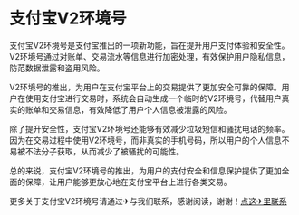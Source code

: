 # 支付宝V2环境号

支付宝V2环境号是支付宝推出的一项新功能，旨在提升用户支付体验和安全性。V2环境号通过对账单、交易流水等信息进行加密处理，有效保护用户隐私信息，防范数据泄露和盗用风险。

V2环境号的推出，为用户在支付宝平台上的交易提供了更加安全可靠的保障。用户在使用支付宝进行交易时，系统会自动生成一个临时的V2环境号，代替用户真实的账单和交易信息，有效降低了用户个人信息被泄露的风险。

除了提升安全性，支付宝V2环境号还能够有效减少垃圾短信和骚扰电话的频率。因为在交易过程中使用V2环境号，而非真实的手机号码，所以用户的个人信息不易被不法分子获取，从而减少了被骚扰的可能性。

总的来说，支付宝V2环境号的推出，为用户的支付安全和信息保护提供了更加全面的保障，让用户能够更放心地在支付宝平台上进行各类交易。

更多关于支付宝V2环境号请通过✈与我们联系，感谢阅读，谢谢！[点这✈里联系](https://ads.k02.cc)